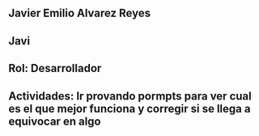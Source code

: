 ## Javier Emilio Alvarez Reyes

## Javi 

## Rol: Desarrollador

## Actividades: Ir provando pormpts para ver cual es el que mejor funciona y corregir si se llega a equivocar en algo